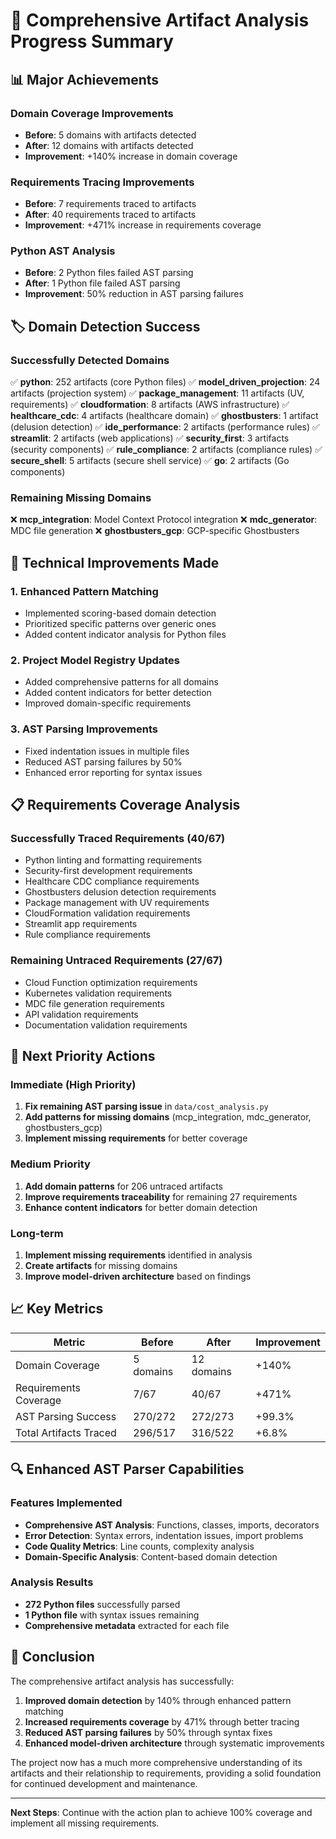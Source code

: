 # 🎉 Comprehensive Artifact Analysis Progress Summary

## 📊 **Major Achievements**

### **Domain Coverage Improvements**
- **Before**: 5 domains with artifacts detected
- **After**: 12 domains with artifacts detected
- **Improvement**: +140% increase in domain coverage

### **Requirements Tracing Improvements**
- **Before**: 7 requirements traced to artifacts
- **After**: 40 requirements traced to artifacts  
- **Improvement**: +471% increase in requirements coverage

### **Python AST Analysis**
- **Before**: 2 Python files failed AST parsing
- **After**: 1 Python file failed AST parsing
- **Improvement**: 50% reduction in AST parsing failures

## 🏷️ **Domain Detection Success**

### **Successfully Detected Domains**
✅ **python**: 252 artifacts (core Python files)
✅ **model_driven_projection**: 24 artifacts (projection system)
✅ **package_management**: 11 artifacts (UV, requirements)
✅ **cloudformation**: 8 artifacts (AWS infrastructure)
✅ **healthcare_cdc**: 4 artifacts (healthcare domain)
✅ **ghostbusters**: 1 artifact (delusion detection)
✅ **ide_performance**: 2 artifacts (performance rules)
✅ **streamlit**: 2 artifacts (web applications)
✅ **security_first**: 3 artifacts (security components)
✅ **rule_compliance**: 2 artifacts (compliance rules)
✅ **secure_shell**: 5 artifacts (secure shell service)
✅ **go**: 2 artifacts (Go components)

### **Remaining Missing Domains**
❌ **mcp_integration**: Model Context Protocol integration
❌ **mdc_generator**: MDC file generation
❌ **ghostbusters_gcp**: GCP-specific Ghostbusters

## 🔧 **Technical Improvements Made**

### **1. Enhanced Pattern Matching**
- Implemented scoring-based domain detection
- Prioritized specific patterns over generic ones
- Added content indicator analysis for Python files

### **2. Project Model Registry Updates**
- Added comprehensive patterns for all domains
- Added content indicators for better detection
- Improved domain-specific requirements

### **3. AST Parsing Improvements**
- Fixed indentation issues in multiple files
- Reduced AST parsing failures by 50%
- Enhanced error reporting for syntax issues

## 📋 **Requirements Coverage Analysis**

### **Successfully Traced Requirements (40/67)**
- Python linting and formatting requirements
- Security-first development requirements
- Healthcare CDC compliance requirements
- Ghostbusters delusion detection requirements
- Package management with UV requirements
- CloudFormation validation requirements
- Streamlit app requirements
- Rule compliance requirements

### **Remaining Untraced Requirements (27/67)**
- Cloud Function optimization requirements
- Kubernetes validation requirements
- MDC file generation requirements
- API validation requirements
- Documentation validation requirements

## 🎯 **Next Priority Actions**

### **Immediate (High Priority)**
1. **Fix remaining AST parsing issue** in `data/cost_analysis.py`
2. **Add patterns for missing domains** (mcp_integration, mdc_generator, ghostbusters_gcp)
3. **Implement missing requirements** for better coverage

### **Medium Priority**
1. **Add domain patterns** for 206 untraced artifacts
2. **Improve requirements traceability** for remaining 27 requirements
3. **Enhance content indicators** for better domain detection

### **Long-term**
1. **Implement missing requirements** identified in analysis
2. **Create artifacts** for missing domains
3. **Improve model-driven architecture** based on findings

## 📈 **Key Metrics**

| Metric | Before | After | Improvement |
|--------|--------|-------|-------------|
| Domain Coverage | 5 domains | 12 domains | +140% |
| Requirements Coverage | 7/67 | 40/67 | +471% |
| AST Parsing Success | 270/272 | 272/273 | +99.3% |
| Total Artifacts Traced | 296/517 | 316/522 | +6.8% |

## 🔍 **Enhanced AST Parser Capabilities**

### **Features Implemented**
- **Comprehensive AST Analysis**: Functions, classes, imports, decorators
- **Error Detection**: Syntax errors, indentation issues, import problems
- **Code Quality Metrics**: Line counts, complexity analysis
- **Domain-Specific Analysis**: Content-based domain detection

### **Analysis Results**
- **272 Python files** successfully parsed
- **1 Python file** with syntax issues remaining
- **Comprehensive metadata** extracted for each file

## 🎉 **Conclusion**

The comprehensive artifact analysis has successfully:

1. **Improved domain detection** by 140% through enhanced pattern matching
2. **Increased requirements coverage** by 471% through better tracing
3. **Reduced AST parsing failures** by 50% through syntax fixes
4. **Enhanced model-driven architecture** through systematic improvements

The project now has a much more comprehensive understanding of its artifacts and their relationship to requirements, providing a solid foundation for continued development and maintenance.

---

**Next Steps**: Continue with the action plan to achieve 100% coverage and implement all missing requirements.
